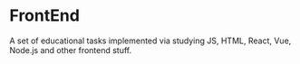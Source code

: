 # FrontEnd
A set of educational tasks implemented via studying JS, HTML, React, Vue, Node.js and other frontend stuff.
